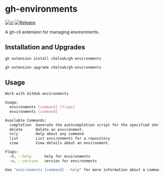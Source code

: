 # gh-environments

[![ci](https://github.com/chelnak/gh-environments/actions/workflows/ci.yml/badge.svg)](https://github.com/chelnak/gh-environments/actions/workflows/ci.yml) [![Release](https://img.shields.io/github/release/chelnak/gh-environments.svg)](https://github.com/chelnak/gh-environments/releases/latest)

A gh-cli extension for managing environments.

## Installation and Upgrades

```bash
gh extension install chelnak/gh-environments
```

```bash
gh extension upgrade chelnak/gh-environments
```

## Usage

``` bash
Work with GitHub environments

Usage:
  environments [command] [flags]
  environments [command]

Available Commands:
  completion  Generate the autocompletion script for the specified shell
  delete      Delete an environment.
  help        Help about any command
  list        List environments for a repository
  view        View details about an environment.

Flags:
  -h, --help      help for environments
  -v, --version   version for environments

Use "environments [command] --help" for more information about a command.
```

<!-- ## TODO

[] Usage docs
[] Better command structure
[] Get version of extension (-v?)
[] Why is help in available commands for root with no args
[] Fix help message usage
[] Handle pagination
[] list should be filterable
[] tests -->
